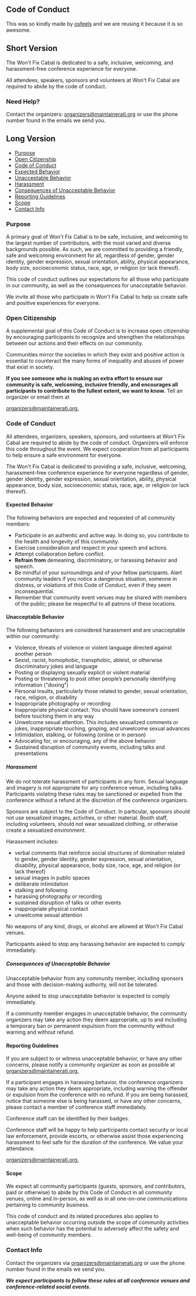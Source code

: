 Code of Conduct
---------------

This was so kindly made by [osfeels](http://www.osfeels.com/conduct/) and we are reusing it because it is so awesome.

Short Version
-------------

The Won't Fix Cabal is dedicated to a safe, inclusive, welcoming, and harassment-free conference experience for everyone.

All attendees, speakers, sponsors and volunteers at Won't Fix Cabal are required to abide by the code of conduct.

### Need Help?

Contact the organizers: [organizers@maintainerati.org](mailto:organizers@maintainerati.org) or use the phone number found in the emails we send you.

Long Version
------------

-	[Purpose](#purpose)
-	[Open Citizenship](#open-citizenship)
-	[Code of Conduct](#code-of-conduct)
-	[Expected Behavior](#expected-behavior)
-	[Unacceptable Behavior](#unacceptable-behavior)
-	[Harassment](#harassment)
-	[Consequences of Unacceptable Behavior](#consequences-of-unacceptable-behavior)
-	[Reporting Guidelines](#reporting-guidelines)
-	[Scope](#scope)
-	[Contact Info](#contact-info)

### Purpose

A primary goal of Won't Fix Cabal is to be safe, inclusive, and welcoming to the largest number of contributors, with the most varied and diverse backgrounds possible. As such, we are committed to providing a friendly, safe and welcoming environment for all, regardless of gender, gender identity, gender expression, sexual orientation, ability, physical appearance, body size, socioeconomic status, race, age, or religion (or lack thereof).

This code of conduct outlines our expectations for all those who participate in our community, as well as the consequences for unacceptable behavior.

We invite all those who participate in Won't Fix Cabal to help us create safe and positive experiences for everyone.

### Open Citizenship

A supplemental goal of this Code of Conduct is to increase open citizenship by encouraging participants to recognize and strengthen the relationships between our actions and their effects on our community.

Communities mirror the societies in which they exist and positive action is essential to counteract the many forms of inequality and abuses of power that exist in society.

**If you see someone who is making an extra effort to ensure our community is safe, welcoming, inclusive friendly, and encourages all participants to contribute to the fullest extent, we want to know.** Tell an organizer or email them at

[organizers@maintainerati.org.](mailto:organizers@maintainerati.org)

### Code of Conduct

All attendees, organizers, speakers, sponsors, and volunteers at Won't Fix Cabal are required to abide by the code of conduct. Organizers will enforce this code throughout the event. We expect cooperation from all participants to help ensure a safe environment for everyone.

The Won't Fix Cabal is dedicated to providing a safe, inclusive, welcoming, harassment-free conference experience for everyone regardless of gender, gender identity, gender expression, sexual orientation, ability, physical appearance, body size, socioeconomic status, race, age, or religion (or lack thereof).

#### Expected Behavior

The following behaviors are expected and requested of all community members:

-	Participate in an authentic and active way. In doing so, you contribute to the health and longevity of this community.
-	Exercise consideration and respect in your speech and actions.
-	Attempt collaboration before conflict.
-	**Refrain from** demeaning, discriminatory, or harassing behavior and speech.
-	Be mindful of your surroundings and of your fellow participants. Alert community leaders if you notice a dangerous situation, someone in distress, or violations of this Code of Conduct, even if they seem inconsequential.
-	Remember that community event venues may be shared with members of the public; please be respectful to all patrons of these locations.

#### Unacceptable Behavior

The following behaviors are considered harassment and are unacceptable within our community:

-	Violence, threats of violence or violent language directed against another person
-	Sexist, racist, homophobic, transphobic, ableist, or otherwise discriminatory jokes and language
-	Posting or displaying sexually explicit or violent material
-	Posting or threatening to post other people’s personally identifying information ("doxing")
-	Personal insults, particularly those related to gender, sexual orientation, race, religion, or disability
-	Inappropriate photography or recording
-	Inappropriate physical contact. You should have someone’s consent before touching them in any way
-	Unwelcome sexual attention. This includes sexualized comments or jokes, inappropriate touching, groping, and unwelcome sexual advances
-	Intimidation, stalking, or following (online or in person)
-	Advocating for, or encouraging, any of the above behavior
-	Sustained disruption of community events, including talks and presentations

##### Harassment

We do not tolerate harassment of participants in any form. Sexual language and imagery is not appropriate for any conference venue, including talks. Participants violating these rules may be sanctioned or expelled from the conference without a refund at the discretion of the conference organizers.

Sponsors are subject to the Code of Conduct. In particular, sponsors should not use sexualized images, activities, or other material. Booth staff, including volunteers, should not wear sexualized clothing, or otherwise create a sexualized environment.

Harassment includes:

-	verbal comments that reinforce social structures of domination related to gender, gender identity, gender expression, sexual orientation, disability, physical appearance, body size, race, age, and religion (or lack thereof)
-	sexual images in public spaces
-	deliberate intimidation
-	stalking and following
-	harassing photography or recording
-	sustained disruption of talks or other events
-	inappropriate physical contact
-	unwelcome sexual attention

No weapons of any kind, drugs, or alcohol are allowed at Won't Fix Cabal venues.

Participants asked to stop any harassing behavior are expected to comply immediately.

##### Consequences of Unacceptable Behavior

Unacceptable behavior from any community member, including sponsors and those with decision-making authority, will not be tolerated.

Anyone asked to stop unacceptable behavior is expected to comply immediately.

If a community member engages in unacceptable behavior, the community organizers may take any action they deem appropriate, up to and including a temporary ban or permanent expulsion from the community without warning and without refund.

#### Reporting Guidelines

If you are subject to or witness unacceptable behavior, or have any other concerns, please notify a community organizer as soon as possible at [organizers@maintainerati.org.](mailto:organizers@maintainerati.org)

If a participant engages in harassing behavior, the conference organizers may take any action they deem appropriate, including warning the offender or expulsion from the conference with no refund. If you are being harassed, notice that someone else is being harassed, or have any other concerns, please contact a member of conference staff immediately.

Conference staff can be identified by their badges.

Conference staff will be happy to help participants contact security or local law enforcement, provide escorts, or otherwise assist those experiencing harassment to feel safe for the duration of the conference. We value your attendance.

[organizers@maintainerati.org.](mailto:organizers@maintainerati.org)

#### Scope

We expect all community participants (guests, sponsors, and contributors, paid or otherwise) to abide by this Code of Conduct in all community venues, online and in-person, as well as in all one-on-one communications pertaining to community business.

This code of conduct and its related procedures also applies to unacceptable behavior occurring outside the scope of community activities when such behavior has the potential to adversely affect the safety and well-being of community members.

### Contact Info

Contact the organizers via [organizers@maintainerati.org](mailto:organizers@maintainerati.org) or use the phone number found in the emails we send you.

***We expect participants to follow these rules at all conference venues and conference-related social events.***

